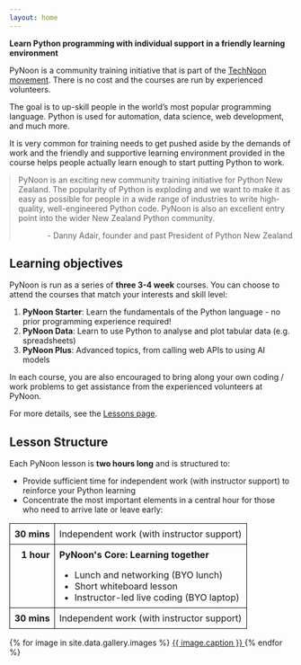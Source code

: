 ```yaml
---
layout: home
---
```


**Learn Python programming with individual support in a friendly
learning environment**

PyNoon is a community training initiative that is part of the
[TechNoon movement](https://technoon.org). There is no cost and the
courses are run by experienced volunteers.

The goal is to up-skill people in the world’s most popular programming
language. Python is used for automation, data science, web
development, and much more.

It is very common for training needs to get pushed aside by the
demands of work and the friendly and supportive learning environment
provided in the course helps people actually learn enough to start
putting Python to work.

<!--

* **When:** Mondays 11:30am - 1:30pm
* **Where:** 136 Fanshawe Street, Auckland CBD
* **Duration:** 10 weeks
* **Cost:** Free (community initiative)
* **No prior programming experience required**
* **Note:** BYO lunch and laptop (food outlets in building and guest
  WiFi)

<a class="flyer" href="{{ '/static_files/pynoon_flyer_2023.pdf' | prepend: site.baseurl }}" target="_blank" rel="noopener">Download a shareable flyer</a>

-->

<blockquote style="margin: 1em 0;">
  PyNoon is an exciting new community training initiative for
  Python New Zealand. The popularity of Python is exploding and we want to make
  it as easy as possible for people in a wide range of industries
  to write high-quality, well-engineered Python code. PyNoon is
  also an excellent entry point into the wider New Zealand Python
  community.
  <div style="text-align: right; padding-top: 1em;">
    - Danny Adair, founder and past President of Python New Zealand
  </div>
</blockquote>

## Learning objectives

PyNoon is run as a series of **three 3-4 week** courses. You can
choose to attend the courses that match your interests and skill
level:

1. **PyNoon Starter**: Learn the fundamentals of the Python language -
   no prior programming experience required!
2. **PyNoon Data**: Learn to use Python to analyse and plot tabular
   data (e.g. spreadsheets)
3. **PyNoon Plus**: Advanced topics, from calling web APIs to using AI
   models

In each course, you are also encouraged to bring along your own coding
/ work problems to get assistance from the experienced volunteers at
PyNoon.

For more details, see the <a href="{{ '/lessons' | prepend: site.baseurl }}">Lessons page</a>.

## Lesson Structure

Each PyNoon lesson is **two hours long** and is structured to:

* Provide sufficient time for independent work (with instructor
  support) to reinforce your Python learning
* Concentrate the most important elements in a central hour for those
  who need to arrive late or leave early:

<style>
    .structure-table {
        border-spacing: 0;
        border-collapse: collapse;
        width: 100%;
        margin-bottom: 1em;
    }
    .structure-table td {
        vertical-align: top;
        border: 1px solid #111;
        padding: 0.5em;
    }
    .structure-table td.time {
        font-weight: bold;
        text-align: right;
    }
</style>
<table class="structure-table">
    <tbody>
        <tr>
            <td class="time">30 mins</td>
            <td>Independent work (with instructor support)</td>
        </tr>
        <tr>
            <td class="time">1 hour</td>
            <td>
                <strong>PyNoon's Core: Learning together</strong>
                <ul style="margin-bottom: 0;">
                    <li>Lunch and networking (BYO lunch)</li>
                    <li>Short whiteboard lesson</li>
                    <li>Instructor-led live coding (BYO laptop)</li>
                </ul>
            </td>
        </tr>
        <tr>
            <td class="time">30 mins</td>
            <td>Independent work (with instructor support)</td>
        </tr>
    </tbody>
</table>

<div id="nanogallery">
  {% for image in site.data.gallery.images %}
  <a
    href="{{ image.path | prepend: '/_images/gallery/' | prepend: site.baseurl }}"
    data-ngthumb="{{ image.thumbnail_path | prepend: '/_images/gallery/' | prepend: site.baseurl }}"
  >
    {{ image.caption }}
  </a>
  {% endfor  %}
</div>

<script type="text/javascript">
 jQuery("#nanogallery").nanogallery2({
   viewerTools: {
     topLeft: 'label',
     topRight: 'fullscreenButton, closeButton',
   },
   thumbnailGutterWidth: 0, thumbnailGutterHeight: 0,
   thumbnailBorderHorizontal: 1, thumbnailBorderVertical: 1,
   thumbnailLabel: { display: false },
 });
</script>
